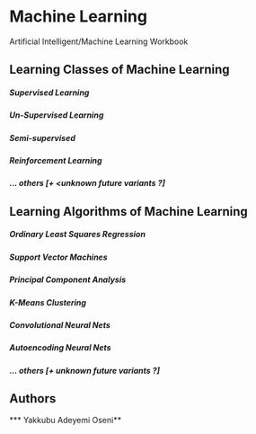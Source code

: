 # Machine Learning

Artificial Intelligent/Machine Learning Workbook

## Learning Classes of Machine Learning
##### Supervised Learning
##### Un-Supervised Learning
##### Semi-supervised
##### Reinforcement Learning
##### ... others [+ <unknown future variants ?]


## Learning Algorithms of Machine Learning
##### Ordinary Least Squares Regression
##### Support Vector Machines
##### Principal Component Analysis
##### K-Means Clustering
##### Convolutional Neural Nets
##### Autoencoding Neural Nets
##### ... others [+ unknown future variants ?]

## Authors

*** Yakkubu Adeyemi Oseni**


